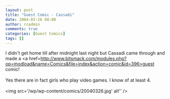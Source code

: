 ```yaml
---
layout: post
title: "Guest Comic - Cassadi"
date: 2004-03-26 08:08
author: rcadmin
comments: true
categories: [Guest Comics]
tags: []
---
```

I didn't get home till after midnight last night but Cassadi came through and made a <a href=http://www.bitsmack.com/modules.php?op=modload&name=Comics&file=index&action=comic&id=396>guest comic!</a>
<br />
<br />
Yes there are in fact girls who play video games. I know of at least 4. <br /><br /><!--more--><img src='/wp/wp-content/comics/20040326.jpg' alt'' />

